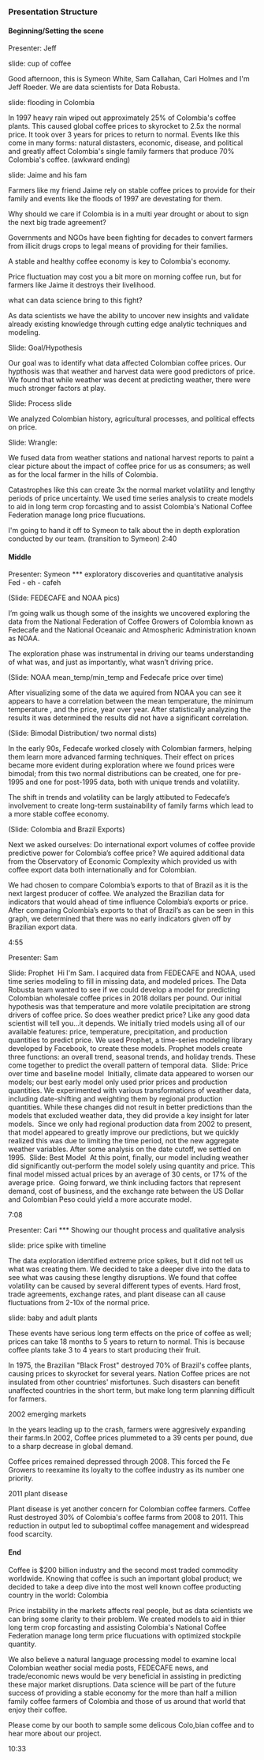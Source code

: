 ### Presentation Structure
#### Beginning/Setting the scene
Presenter: Jeff

slide: cup of coffee

Good afternoon, this is Symeon White, Sam Callahan, Cari Holmes and I'm Jeff Roeder. We are data scientists for Data Robusta.

slide: flooding in Colombia

In 1997 heavy rain wiped out approximately 25% of Colombia's coffee plants. This caused global coffee prices to skyrocket to 2.5x the normal price. It took over 3 years for prices to return to normal. Events like this come in many forms: natural distasters, economic, disease, and political and greatly affect Colombia's single family farmers that produce 70% Colombia's coffee.
(awkward ending)

slide: Jaime and his fam

Farmers like my friend Jaime rely on stable coffee prices to provide for their family and events like the floods of 1997 are devestating for them.

Why should we care if Colombia is in a multi year drought or about to sign the next big trade agreement?

Governments and NGOs have been fighting for decades to convert farmers from illicit drugs crops to legal means of providing for their families. 

A stable and healthy coffee economy is key to Colombia's economy.

Price fluctuation may cost you a bit more on morning coffee run, but for farmers like Jaime it destroys their livelihood.

what can data science bring to this fight?

As data scientists we have the ability to uncover new insights and validate already existing knowledge through cutting edge analytic techniques and modeling.

Slide: Goal/Hypothesis

Our goal was to identify what data affected Colombian coffee prices. Our hypthosis was that weather and harvest data were good predictors of price. We found that while weather was decent at predicting weather, there were much stronger factors at play.

Slide: Process slide

We analyzed Colombian history, agricultural processes, and political effects on price.

Slide: Wrangle:

We fused data from weather stations and national harvest reports to paint a clear picture about the impact of coffee price for us as consumers; as well as for the local farmer in the hills of Colombia.

Catastrophes like this can create 3x the normal market volatility and lengthy periods of price uncertainty. We used time series analysis to create models to aid in long term crop forcasting and to assist Colombia's National Coffee Federation manage long price flucuations.

I'm going to hand it off to Symeon to talk about the in depth exploration conducted by our team.
(transition to Symeon)
2:40
#### Middle

Presenter: Symeon
*** exploratory discoveries and quantitative analysis
Fed - eh - cafeh

(Slide: FEDECAFE and NOAA pics)

I’m going walk us though some of the insights we uncovered exploring the data from the National Federation of Coffee Growers of Colombia known as Fedecafe and the National Oceanaic and Atmospheric Administration known as NOAA.

The exploration phase was instrumental in driving our teams understanding of what was, and just as importantly, what wasn’t driving price.

(Slide: NOAA mean_temp/min_temp and Fedecafe price over time)

After visualizing some of the data we aquired from NOAA you can see it appears to have a correlation between the mean temperature, the minimum temperature , and the price, year over year. After statistically analyzing the results it was determined the results did not have a significant correlation.

(Slide: Bimodal Distribution/ two normal dists)

In the early 90s, Fedecafe worked closely with Colombian farmers, helping them learn more advanced farming techniques.
Their effect on prices became more evident during exploration where we found prices were bimodal; from this two normal distributions can be created, one for pre-1995 and one for post-1995 data, both with unique trends and volatility.

The shift in trends and volatility can be largly attibuted to Fedecafe’s involvement to create long-term sustainability of family farms which lead to a more stable coffee economy.

(Slide: Colombia and Brazil Exports)

Next we asked ourselves: Do international export volumes of coffee provide predictive power for Colombia’s coffee price?
We aquired additional data from the Observatory of Economic Complexity which provided us with coffee export data both internationally and for Colombian.

We had chosen to compare Colombia’s exports to that of Brazil as it is the next largest producer of coffee.
We analyzed the Brazilian data for indicators that would ahead of time influence Colombia’s exports or price.
After comparing Colombia’s exports to that of Brazil’s as can be seen in this graph, we determined that there was no early indicators given off by Brazilian export data.

4:55

Presenter: Sam
 
Slide: Prophet
​
Hi I'm Sam. I acquired data from FEDECAFE and NOAA, used time series modeling to fill in missing data, and modeled prices.
​
The Data Robusta team wanted to see if we could develop a model for predicting Colombian wholesale coffee prices in 2018 dollars per pound. Our initial hypothesis was that temperature and more volatile precipitation are strong drivers of coffee price. So does weather predict price? Like any good data scientist will tell you...it depends.
​
We initially tried models using all of our available features: price, temperature, precipitation, and production quantities to predict price. We used Prophet, a time-series modeling library developed by Facebook, to create these models. Prophet models create three functions: an overall trend, seasonal trends, and holiday trends. These come together to predict the overall pattern of temporal data.
​
Slide: Price over time and baseline model
​
Initially, climate data appeared to worsen our models; our best early model only used prior prices and production quantities. We experimented with various transformations of weather data, including date-shifting and weighting them by regional production quantities. While these changes did not result in better predictions than the models that excluded weather data, they did provide a key insight for later models. 
​
Since we only had regional production data from 2002 to present, that model appeared to greatly improve our predictions, but we quickly realized this was due to limiting the time period, not the new aggregate weather variables.
After some analysis on the date cutoff, we settled on 1995. 
​
Slide: Best Model
​
At this point, finally, our model including weather did significantly out-perform the model solely using quantity and price. This final model missed actual prices by an average of 30 cents, or 17% of the average price.
​
Going forward, we think including factors that represent demand, cost of business, and the exchange rate between the US Dollar and Colombian Peso could yield a more accurate model.


7:08

Presenter: Cari
*** Showing our thought process and qualitative analysis

slide: price spike with timeline

The data exploration identified extreme price spikes, but it did not tell us what was creating them. We decided to take a deeper dive into the data to see what was causing these lengthy disruptions.
We found that coffee volatility can be caused by several different types of events. Hard frost, trade agreements, exchange rates, and plant disease can all cause fluctuations from 2-10x of the normal price.

slide: baby and adult plants

These events have serious long term effects on the price of coffee as well; prices can take 18 months to 5 years to return to normal. This is because coffee plants take 3 to 4 years to start producing their fruit.

In 1975, the Brazilian "Black Frost" destroyed 70% of Brazil's coffee plants, causing prices to skyrocket for several years. Nation Coffee prices are not insulated from other countries' misfortunes. Such disasters can benefit unaffected countries in the short term, but make long term planning difficult for farmers.

2002 emerging markets

In the years leading up to the crash, farmers were aggresively expanding their farms.In 2002, Coffee prices plummeted to a 39 cents per pound, due to a sharp decrease in global demand. 


Coffee prices remained depressed through 2008. This forced the Fe Growers to reexamine its loyalty to the coffee industry as its number one priority.

2011 plant disease

Plant disease is yet another concern for Colombian coffee farmers. Coffee Rust destroyed 30% of  Colombia's coffee farms from 2008 to 2011. This reduction in output led to suboptimal coffee management and widespread food scarcity.

#### End

Coffee is $200 billion industry and the second most traded commodity worldwide. Knowing that coffee is such an important global product; we decided to take a deep dive into the most well known coffee producting country in the world: Colombia

Price instability in the markets affects real people, but as 
data scientists we can bring some clarity to their problem. We created models to aid in thier long term crop forcasting and assisting Colombia's National Coffee Federation manage long term price flucuations with optimized stockpile quantity.

We also believe a natural language processing model to examine local Colombian weather social media posts, FEDECAFE news, and trade/economic news would be very beneficial in assisting in predicting these major market disruptions. Data science will be part of the future success of providing a stable economy for the more than half a million family coffee farmers of Colombia and those of us around that world that enjoy their coffee.

Please come by our booth to sample some delicous Colo,bian coffee and to hear more about our project.

10:33